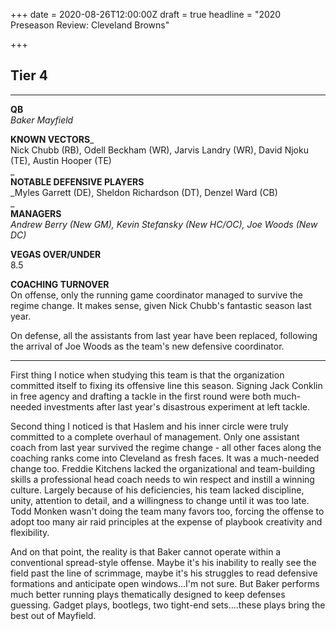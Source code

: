 +++
date = 2020-08-26T12:00:00Z
draft = true
headline = "2020 Preseason Review: Cleveland Browns"

+++
## Tier 4

***

**QB**  
_Baker Mayfield_

**KNOWN VECTORS**_  
Nick Chubb (RB), Odell Beckham (WR), Jarvis Landry (WR), David Njoku (TE), Austin Hooper (TE)  
_  
**NOTABLE DEFENSIVE PLAYERS**  
_Myles Garrett (DE), Sheldon Richardson (DT), Denzel Ward (CB)  
_  
**MANAGERS**  
_Andrew Berry (New GM), Kevin Stefansky (New HC/OC), Joe Woods (New DC)_

**VEGAS OVER/UNDER**  
8\.5

**COACHING TURNOVER**  
On offense, only the running game coordinator managed to survive the regime change. It makes sense, given Nick Chubb's fantastic season last year.

On defense, all the assistants from last year have been replaced, following the arrival of Joe Woods as the team's new defensive coordinator.

***

First thing I notice when studying this team is that the organization committed itself to fixing its offensive line this season. Signing Jack Conklin in free agency and drafting a tackle in the first round were both much-needed investments after last year's disastrous experiment at left tackle.

Second thing I noticed is that Haslem and his inner circle were truly committed to a complete overhaul of management. Only one assistant coach from last year survived the regime change - all other faces along the coaching ranks come into Cleveland as fresh faces. It was a much-needed change too. Freddie Kitchens lacked the organizational and team-building skills a professional head coach needs to win respect and instill a winning culture. Largely because of his deficiencies, his team lacked discipline, unity, attention to detail, and a willingness to change until it was too late. Todd Monken wasn't doing the team many favors too, forcing the offense to adopt too many air raid principles at the expense of playbook creativity and flexibility.

And on that point, the reality is that Baker cannot operate within a conventional spread-style offense. Maybe it's his inability to really see the field past the line of scrimmage, maybe it's his struggles to read defensive formations and anticipate open windows...I'm not sure. But Baker performs much better running plays thematically designed to keep defenses guessing.   Gadget plays, bootlegs, two tight-end sets....these plays bring the best out of Mayfield.